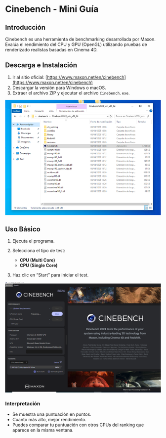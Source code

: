 # Cinebench - Mini Guía

## Introducción

Cinebench es una herramienta de benchmarking desarrollada por Maxon. Evalúa el rendimiento del CPU y GPU (OpenGL) utilizando pruebas de renderizado realistas basadas en Cinema 4D.

## Descarga e Instalación

1. Ir al sitio oficial: [https://www.maxon.net/en/cinebench](https://www.maxon.net/en/cinebench)
2. Descargar la versión para Windows o macOS.
3. Extraer el archivo ZIP y ejecutar el archivo `Cinebench.exe`.

![Descarga Cinebench](descargarcinebench.png)

## Uso Básico

1. Ejecuta el programa.
2. Selecciona el tipo de test:
   - **CPU (Multi Core)**
   - **CPU (Single Core)**

3. Haz clic en “Start” para iniciar el test.

![Ejemplo de Test](ejemplotest.png)

### Interpretación

- Se muestra una puntuación en puntos.
- Cuanto más alto, mejor rendimiento.
- Puedes comparar tu puntuación con otros CPUs del ranking que aparece en la misma ventana.
